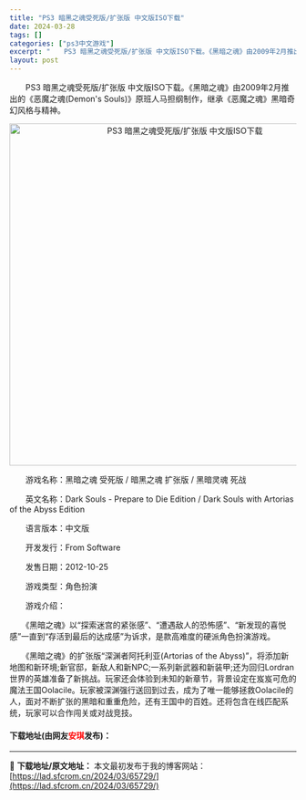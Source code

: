 ```yaml
---
title: "PS3 暗黑之魂受死版/扩张版 中文版ISO下载"
date: 2024-03-28
tags: []
categories: ["ps3中文游戏"]
excerpt: "　　PS3 暗黑之魂受死版/扩张版 中文版ISO下载。《黑暗之魂》由2009年2月推出的《恶魔之魂(Demon&#039;s Souls)》原班人马担纲制作，继承《恶魔之魂》黑暗奇幻风格与精神。 　　游戏名称：黑暗之魂 受死版 / 暗黑之魂 扩张版 / 黑暗灵魂 死战 　　英文名称：Dark Soul&hellip;"
layout: post
---
```


 <p>　　PS3 暗黑之魂受死版/扩张版 中文版ISO下载。《黑暗之魂》由2009年2月推出的《恶魔之魂(Demon&#39;s Souls)》原班人马担纲制作，继承《恶魔之魂》黑暗奇幻风格与精神。</p> <p align="center"><img align="" border="0" src="https://lad.sfcrom.cn/wp-content/uploads/2024/03/20240328_66050ed2ca982.jpg" width="600" alt="PS3 暗黑之魂受死版/扩张版 中文版ISO下载" /></p> <p>　　游戏名称：黑暗之魂 受死版 / 暗黑之魂 扩张版 / 黑暗灵魂 死战</p> <p>　　英文名称：Dark Souls - Prepare to Die Edition / Dark Souls with Artorias of the Abyss Edition</p> <p>　　语言版本：中文版</p> <p>　　开发发行：From Software</p> <p>　　发售日期：2012-10-25</p> <p>　　游戏类型：角色扮演</p> <p>　　游戏介绍：</p> <p>　　《黑暗之魂》以&ldquo;探索迷宫的紧张感&rdquo;、&ldquo;遭遇敌人的恐怖感&rdquo;、&ldquo;新发现的喜悦感&rdquo;一直到&ldquo;存活到最后的达成感&rdquo;为诉求，是款高难度的硬派角色扮演游戏。</p> <p>　　《黑暗之魂》的扩张版&ldquo;深渊者阿托利亚(Artorias of the Abyss)&rdquo;，将添加新地图和新环境;新官邸，新敌人和新NPC;一系列新武器和新装甲;还为回归Lordran世界的英雄准备了新挑战。玩家还会体验到未知的新章节，背景设定在岌岌可危的魔法王国Oolacile。玩家被深渊强行送回到过去，成为了唯一能够拯救Oolacile的人，面对不断扩张的黑暗和重重危险，还有王国中的百姓。还将包含在线匹配系统，玩家可以合作闯关或对战竞技。</p> <p><h4>下载地址(由网友<font color="red">安琪</font>发布)：</h4></p> 

---
📖 **下载地址/原文地址：** 本文最初发布于我的博客网站：[https://lad.sfcrom.cn/2024/03/65729/](https://lad.sfcrom.cn/2024/03/65729/)

